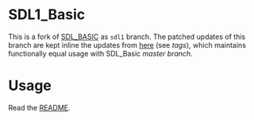 # SDL1_Basic
This is a fork of [SDL_BASIC](https://github.com/dashxdr/SDL_basic) as `sdl1` branch. The patched updates of this branch are kept inline the updates from [here](https://github.com/paulwratt/pistol_Basic/tree/SDL_Basic+patches) (see _tags_), which maintains functionally equal usage with SDL_Basic _master branch_.

# Usage
Read the [README](README).

